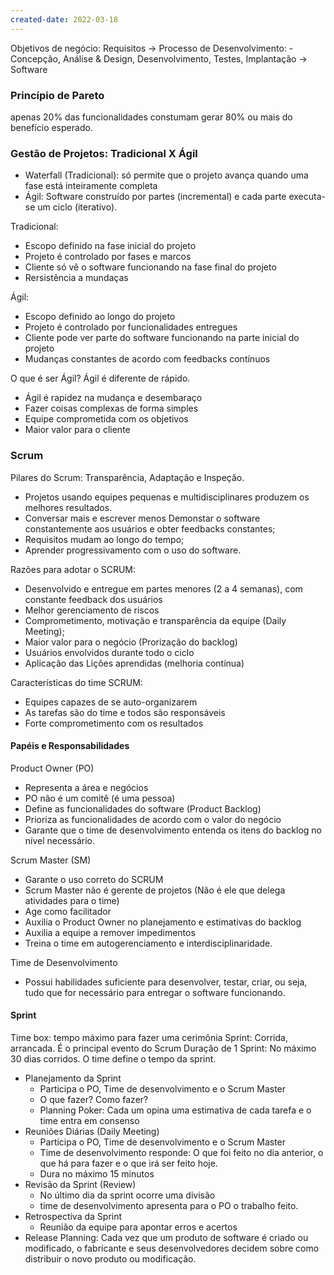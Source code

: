 ```yaml
---
created-date: 2022-03-18
---
```


Objetivos de negócio: 
Requisitos -> Processo de Desenvolvimento: - Concepção, Análise & Design, Desenvolvimento, Testes, Implantação -> Software


### Princípio de Pareto
apenas 20% das funcionalidades constumam gerar 80% ou mais do benefício esperado.

### Gestão de Projetos: Tradicional X Ágil
- Waterfall (Tradicional): só permite que o projeto avança quando uma fase está inteiramente completa
- Ágil: Software construído por partes (incremental) e cada parte executa-se um ciclo (iterativo).


Tradicional: 
 - Escopo definido na fase inicial do projeto
 - Projeto é controlado por fases e marcos
 - Cliente só vê o software funcionando na fase final do projeto
 - Rersistência a mundaças

Ágil:
- Escopo definido ao longo do projeto
- Projeto é controlado por funcionalidades entregues
- Cliente pode ver parte do software funcionando na parte inicial do projeto
- Mudanças constantes de acordo com feedbacks contínuos

O que é ser Ágil? Ágil é diferente de rápido. 
- Ágil é rapidez na mudança e desembaraço 
- Fazer coisas complexas de forma simples 
- Equipe comprometida com os objetivos
- Maior valor para o cliente

### Scrum
Pilares do Scrum: Transparência, Adaptação e Inspeção.

- Projetos usando equipes pequenas e multidisciplinares produzem os melhores resultados.
- Conversar mais e escrever menos
Demonstar o software constantemente aos usuários e obter feedbacks constantes;
- Requisitos mudam ao longo do tempo;
- Aprender progressivamento com o uso do software.

Razões para adotar o SCRUM:
- Desenvolvido e entregue em partes menores (2 a 4 semanas), com constante feedback dos usuários
- Melhor gerenciamento de riscos
- Comprometimento, motivação e transparência da equipe (Daily Meeting);
- Maior valor para o negócio (Prorização do backlog)
- Usuários envolvidos durante todo o ciclo
- Aplicação das Lições aprendidas (melhoria contínua)

Características do time SCRUM:
- Equipes capazes de se auto-organizarem
- As tarefas são do time e todos são responsáveis
- Forte comprometimento com os resultados

#### Papéis e Responsabilidades
Product Owner (PO)
- Representa a área e negócios
- PO não é um comitê (é uma pessoa)
- Define as funcionalidades do software (Product Backlog)
- Prioriza as funcionalidades de acordo com o valor do negócio
- Garante que o time de desenvolvimento entenda os itens do backlog no nível necessário.

Scrum Master (SM)
- Garante o uso correto do SCRUM
- Scrum Master não é gerente de projetos (Não é ele que delega atividades para o time)
- Age como facilitador
- Auxilia o Product Owner no planejamento e estimativas do backlog
- Auxilia a equipe a remover impedimentos
- Treina o time em autogerenciamento e interdisciplinaridade.

Time de Desenvolvimento
- Possui habilidades suficiente para desenvolver, testar, criar, ou seja, tudo que for necessário para entregar o software funcionando.

#### Sprint

Time box: tempo máximo para fazer uma cerimônia
Sprint: Corrida, arrancada. É o principal evento do Scrum
Duração de 1 Sprint: No máximo 30 dias corridos. O time define o tempo da sprint.

- Planejamento da Sprint
	- Participa o PO, Time de desenvolvimento e o Scrum Master
	- O que fazer? Como fazer?
	- Planning Poker: Cada um opina uma estimativa de cada tarefa e o time entra em consenso
- Reuniões Diárias (Daily Meeting)
	- Participa o PO, Time de desenvolvimento e o Scrum Master
	- Time de desenvolvimento responde: O que foi feito no dia anterior, o que há para fazer e o que irá ser feito hoje.
	- Dura no máximo 15 minutos
- Revisão da Sprint (Review)
	- No último dia da sprint ocorre uma divisão
	- time de desenvolvimento apresenta para o PO o trabalho feito.
- Retrospectiva da Sprint
	- Reunião da equipe para apontar erros e acertos
- Release Planning: Cada vez que um produto de software é criado ou modificado, o fabricante e seus desenvolvedores decidem sobre como distribuir o novo produto ou modificação.